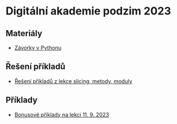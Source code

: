 # Digitální akademie podzim 2023

## Materiály

* [Závorky v Pythonu](zavorky.ipynb)

## Řešení příkladů

* [Řešení příkladů z lekce slicing, metody, moduly](slicing-metody-moduly.ipynb)

## Příklady

* [Bonusové příklady na lekci 11. 9. 2023](priklady-lekce-2.ipynb)
